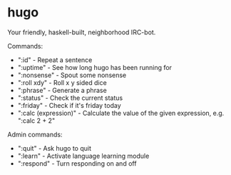 hugo
====

Your friendly, haskell-built, neighborhood IRC-bot.

Commands:
- ":id" - Repeat a sentence
- ":uptime" - See how long hugo has been running for
- ":nonsense" - Spout some nonsense
- ":roll xdy" - Roll x y sided dice
- ":phrase" - Generate a phrase
- ":status" - Check the current status
- ":friday" - Check if it's friday today
- ":calc (expression)" - Calculate the value of the given expression, e.g. ":calc 2 + 2"

Admin commands:
- ":quit" - Ask hugo to quit
- ":learn" - Activate language learning module
- ":respond" - Turn responding on and off
